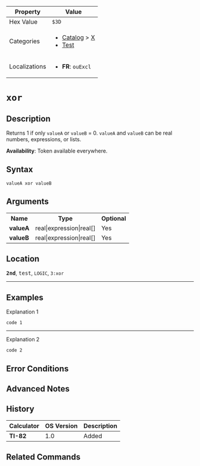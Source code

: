 | Property      | Value |
|---------------|-------|
| Hex Value     | `$3D`|
| Categories    | <ul><li>[Catalog](<../categories/Catalog.md>) > [X](<../categories/Catalog.md#X>)</li><li>[Test](<../categories/Test.md>)</li></ul> |
| Localizations | <ul><li><b>FR</b>: ` ouExcl `</li></ul> |

# ` xor `

## Description
Returns 1 if only `valueA` or `valueB` = 0. `valueA` and `valueB` can be real numbers, expressions, or lists.


<b>Availability</b>: Token available everywhere.

## Syntax
`valueA xor valueB`

## Arguments
<table>
<tr><th>Name</th><th>Type</th><th>Optional</th></tr>

<tr><td><b>valueA</b></td><td>real|expression|real[]</td><td>Yes</td></tr>

<tr><td><b>valueB</b></td><td>real|expression|real[]</td><td>Yes</td></tr>

</table>

## Location
<tt><kbd><b>2nd</b></kbd></tt>, <kbd>test</kbd>, `LOGIC`, `3:xor`
<hr>

## Examples

Explanation 1
```ti-basic
code 1
```
---
Explanation 2
```ti-basic
code 2
```

## Error Conditions


## Advanced Notes


## History
| Calculator | OS Version | Description |
|------------|------------|-------------|
| <b>TI-82</b> | 1.0 | Added |

## Related Commands

